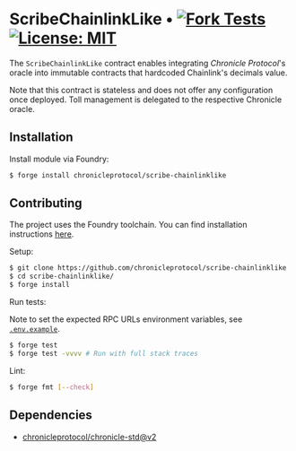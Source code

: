# ScribeChainlinkLike • [![Fork Tests](https://github.com/chronicleprotocol/scribe-chainlinklike/actions/workflows/fork-tests.yml/badge.svg)](https://github.com/chronicleprotocol/scribe-chainlinklike/actions/workflows/fork-tests.yml) [![License: MIT](https://img.shields.io/badge/License-MIT-yellow.svg)](https://opensource.org/licenses/MIT)

The `ScribeChainlinkLike` contract enables integrating _Chronicle Protocol_'s oracle into immutable contracts that hardcoded Chainlink's decimals value.

Note that this contract is stateless and does not offer any configuration once deployed. Toll management is delegated to the respective Chronicle oracle.


## Installation

Install module via Foundry:

```bash
$ forge install chronicleprotocol/scribe-chainlinklike
```

## Contributing

The project uses the Foundry toolchain. You can find installation instructions [here](https://getfoundry.sh/).

Setup:

```bash
$ git clone https://github.com/chronicleprotocol/scribe-chainlinklike
$ cd scribe-chainlinklike/
$ forge install
```

Run tests:

Note to set the expected RPC URLs environment variables, see [`.env.example`](./.env.example).

```bash
$ forge test
$ forge test -vvvv # Run with full stack traces
```

Lint:

```bash
$ forge fmt [--check]
```

## Dependencies

- [chronicleprotocol/chronicle-std@v2](https://github.com/chronicleprotocol/chronicle-std/tree/v2)
